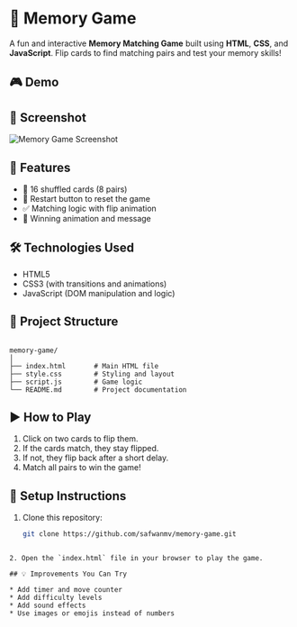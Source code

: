 
# 🧠 Memory Game

A fun and interactive **Memory Matching Game** built using **HTML**, **CSS**, and **JavaScript**. Flip cards to find matching pairs and test your memory skills!

## 🎮 Demo


## 📸 Screenshot

![Memory Game Screenshot](screenshot.png) <!-- Replace with an actual image if available -->

## 🚀 Features

- 🎴 16 shuffled cards (8 pairs)
- 🔄 Restart button to reset the game
- ✅ Matching logic with flip animation
- 🎉 Winning animation and message

## 🛠️ Technologies Used

- HTML5
- CSS3 (with transitions and animations)
- JavaScript (DOM manipulation and logic)

## 📁 Project Structure

```

memory-game/
│
├── index.html       # Main HTML file
├── style.css        # Styling and layout
├── script.js        # Game logic
└── README.md        # Project documentation

````

## ▶️ How to Play

1. Click on two cards to flip them.
2. If the cards match, they stay flipped.
3. If not, they flip back after a short delay.
4. Match all pairs to win the game!

## 🔧 Setup Instructions

1. Clone this repository:
   ```bash
   git clone https://github.com/safwanmv/memory-game.git
````

2. Open the `index.html` file in your browser to play the game.

## 💡 Improvements You Can Try

* Add timer and move counter
* Add difficulty levels
* Add sound effects
* Use images or emojis instead of numbers


